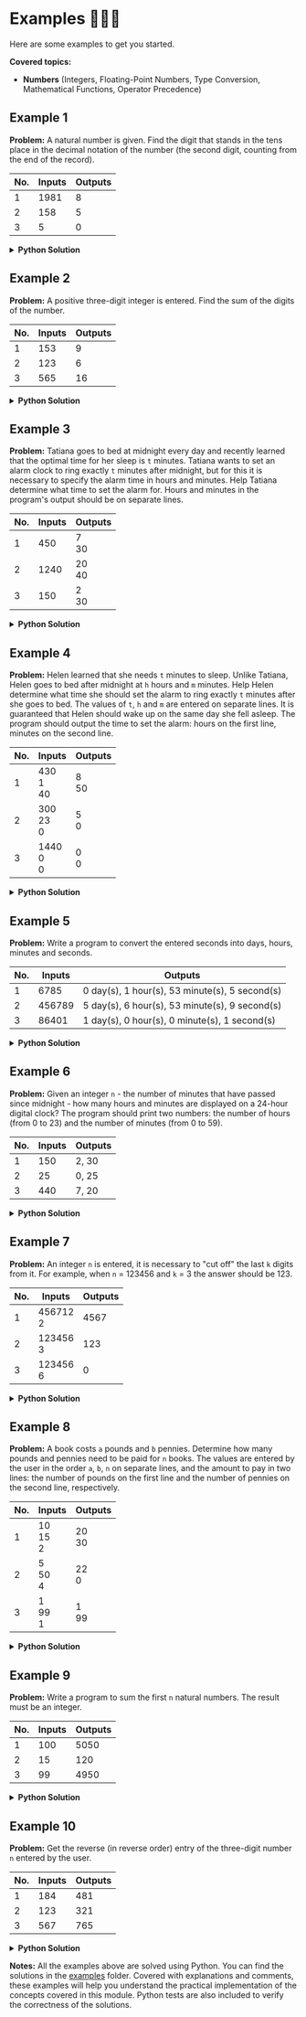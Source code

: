 # Examples 👨🏼‍💻

Here are some examples to get you started.

**Covered topics:** 
- **Numbers** (Integers, Floating-Point Numbers, Type Conversion, Mathematical Functions, Operator Precedence)

## Example 1
**Problem:** A natural number is given. Find the digit that stands in the tens place in the decimal notation of the number (the second digit, counting from the end of the record).
 

| No. | Inputs | Outputs |
| --- | ------ | ------- |
| 1   | 1981   | 8       |
| 2   | 158    | 5       |
| 3   | 5      | 0       |

<details close>
<summary><b>Python Solution</b></summary>

```python
# Read the input number from the user
number = int(input("Enter a natural number: "))

# Get ten place digit using integer division and modulo
tens_place = (number // 10) % 10
hundreds_place = (number // 100) % 10

# Print the result using f-string
print(f"The tens place digit of {number} is {tens_place}")
print(f"The hundreds place digit of {number} is {hundreds_place}")

```
</details>

## Example 2

**Problem:** A positive three-digit integer is entered. Find the sum of the digits of the number.

| No. | Inputs | Outputs |
| --- | ------ | ------- |
| 1   | 153    | 9       |
| 2   | 123    | 6       |
| 3   | 565    | 16      |

<details close>
<summary><b>Python Solution</b></summary>

```python
# Read the input number from the user
number = int(input("Enter a three-digit number: "))

# Extract each digit
hundreds = number // 100

# -- Explanation --
# To extract the first digit in a number you need to divide by 10^(n-1) 
# where n is the number of digits in the number

tens = (number // 10) % 10
ones = number % 10

# Calculate the sum of the digits
sum_of_digits = hundreds + tens + ones

# Print the result using f-string
print(f"The sum of the digits of {number} is {sum_of_digits}")

```
</details>


## Example 3

**Problem:** Tatiana goes to bed at midnight every day and recently learned that the optimal time for her sleep is `t` minutes. Tatiana wants to set an alarm clock to ring exactly `t` minutes after midnight, but for this it is necessary to specify the alarm time in hours and minutes. Help Tatiana determine what time to set the alarm for. Hours and minutes in the program's output should be on separate lines.

| No. | Inputs | Outputs |
| --- | ------ | ------- |
| 1   | 450    | 7<br>30   |
| 2   | 1240   | 20<br>40  |
| 3   | 150    | 2<br>30   |

<details close>
<summary><b>Python Solution</b></summary>

```python
# Read the input number from the user
t = int(input("Enter the number of minutes after midnight: "))

# Calculate the hours and minutes
hours = t // 60
minutes = t % 60

# Print the result using f-string
print(f"{hours}\n{minutes}")

```
</details>


## Example 4

**Problem:** Helen learned that she needs `t` minutes to sleep. Unlike Tatiana, Helen goes to bed after midnight at `h` hours and `m` minutes. Help Helen determine what time she should set the alarm to ring exactly `t` minutes after she goes to bed. The values of `t`, `h` and `m` are entered on separate lines. It is guaranteed that Helen should wake up on the same day she fell asleep. The program should output the time to set the alarm: hours on the first line, minutes on the second line.

| No. | Inputs     | Outputs |
| --- | ---------- | ------- |
| 1   | 430<br>1<br>40 | 8<br>50   |
| 2   | 300<br>23<br>0 | 5<br>0    |
| 3   | 1440<br>0<br>0 | 0<br>0    |

<details close>
<summary><b>Python Solution</b></summary>

```python
# Read the input numbers from the user
t = int(input("Enter the number of minutes Helen needs to sleep: "))
h = int(input("Enter the hour Helen goes to bed: "))
m = int(input("Enter the minute Helen goes to bed: "))

# Calculate the total minutes from midnight when Helen should wake up
total_minutes = h * 60 + m + t

# Convert the total minutes to hours and minutes
wake_up_hour = (total_minutes // 60) % 24
wake_up_minute = total_minutes % 60

# Print the hours and minutes on separate lines
print(wake_up_hour)
print(wake_up_minute)

```
</details>


## Example 5

**Problem:** Write a program to convert the entered seconds into days, hours, minutes and seconds.

| No. | Inputs | Outputs |
| --- | ------ | ------- |
| 1   | 6785   | 0 day(s), 1 hour(s), 53 minute(s), 5 second(s) |
| 2   | 456789 | 5 day(s), 6 hour(s), 53 minute(s), 9 second(s) |
| 3   | 86401  | 1 day(s), 0 hour(s), 0 minute(s), 1 second(s)  |

<details close>
<summary><b>Python Solution</b></summary>

```python
# Define constants for the number of seconds in a day, hour, and minute
SECONDS_IN_A_DAY = 24 * 60 * 60
SECONDS_IN_AN_HOUR = 60 * 60
SECONDS_IN_A_MINUTE = 60

# Read the input number from the user
s = int(input("Enter the number of seconds: "))

# Calculate the number of days
days = s // SECONDS_IN_A_DAY
s %= SECONDS_IN_A_DAY

# Calculate the number of hours
hours = s // SECONDS_IN_AN_HOUR
s %= SECONDS_IN_AN_HOUR

# Calculate the number of minutes
minutes = s // SECONDS_IN_A_MINUTE
s %= SECONDS_IN_A_MINUTE

# The remaining seconds
seconds = s

# Print the result
print(f"{days} day(s), {hours} hour(s), {minutes} minute(s), {seconds} second(s)")

```
</details>


## Example 6

**Problem:** Given an integer `n` - the number of minutes that have passed since midnight - how many hours and minutes are displayed on a 24-hour digital clock? The program should print two numbers: the number of hours (from 0 to 23) and the number of minutes (from 0 to 59).

| No. | Inputs | Outputs |
| --- | ------ | ------- |
| 1   | 150    | 2, 30   |
| 2   | 25     | 0, 25   |
| 3   | 440    | 7, 20   |

<details close>
<summary><b>Python Solution</b></summary>

```python
# Define constants for the number of minutes in an hour and the number of hours in a day
MINUTES_IN_AN_HOUR = 60
HOURS_IN_A_DAY = 24

# Read the input number from the user
n = int(input("Enter the number of minutes that have passed since midnight: "))

# Calculate the number of hours
hours = (n // MINUTES_IN_AN_HOUR) % HOURS_IN_A_DAY

# Calculate the number of minutes
minutes = n % MINUTES_IN_AN_HOUR

# Print the result
print(f"{hours}, {minutes}")

```
</details>


## Example 7

**Problem:** An integer `n` is entered, it is necessary to "cut off" the last `k` digits from it. For example, when `n` = 123456 and `k` = 3 the answer should be 123.

| No. | Inputs     | Outputs |
| --- | ---------- | ------- |
| 1   | 456712<br>2 | 4567 |
| 2   | 123456<br>3 | 123  |
| 3   | 123456<br>6 | 0    |

<details close>
<summary><b>Python Solution</b></summary>

```python
# Read the input numbers from the user
n = int(input("Enter the integer: "))
k = int(input("Enter the number of digits to cut off: "))

# Calculate the divisor
divisor = 10**k

# Calculate the result
result = n // divisor

# Print the result
print(result)

```
</details>


## Example 8

**Problem:** A book costs `a` pounds and `b` pennies. Determine how many pounds and pennies need to be paid for `n` books. The values are entered by the user in the order `a`, `b`, `n` on separate lines, and the amount to pay in two lines: the number of pounds on the first line and the number of pennies on the second line, respectively.

| No. | Inputs     | Outputs |
| --- | ---------- | ------- |
| 1   | 10<br>15<br>2 | 20<br>30 |
| 2   | 5<br>50<br>4  | 22<br>0  |
| 3   | 1<br>99<br>1  | 1<br>99  |

<details close>
<summary><b>Python Solution</b></summary>

```python
# Read the input numbers from the user
a = int(input("Enter the cost of a book in pounds: "))
b = int(input("Enter the cost of a book in pennies: "))
n = int(input("Enter the number of books: "))

# Calculate the total cost in pennies
total_cost_in_pennies = (a * 100 + b) * n

# Calculate the number of pounds to be paid
pounds = total_cost_in_pennies // 100

# Calculate the number of pennies to be paid
pennies = total_cost_in_pennies % 100

# Print the number of pounds and pennies to be paid
print(pounds)
print(pennies)

```
</details>


## Example 9

**Problem:** Write a program to sum the first `n` natural numbers. The result must be an integer.

| No. | Inputs | Outputs |
| --- | ------ | ------- |
| 1   | 100 | 5050 |
| 2   | 15  | 120  |
| 3   | 99  | 4950 |

<details close>
<summary><b>Python Solution</b></summary>

```python
# Read the input number from the user
n = int(input("Enter the number of natural numbers to sum: "))

# Calculate the sum of the first n natural numbers
sum_of_numbers = n * (n + 1) // 2

# Print the result
print(sum_of_numbers)

```
</details>


## Example 10

**Problem:** Get the reverse (in reverse order) entry of the three-digit number `n` entered by the user.

| No. | Inputs | Outputs |
| --- | ------ | ------- |
| 1   | 184 | 481 |
| 2   | 123 | 321 |
| 3   | 567 | 765 |

<details close>
<summary><b>Python Solution</b></summary>

```python
# Read the input number from the user
n = int(input("Enter a three-digit number: "))

# Extract the hundreds, tens, and units digits
hundreds = n // 100
tens = (n // 10) % 10
units = n % 10

# Construct the reversed number
reversed_n = units * 100 + tens * 10 + hundreds

# Print the result
print(reversed_n)

```
</details>


**Notes:** All the examples above are solved using Python. You can find the solutions in the [examples](./examples) folder. Covered with explanations and comments, these examples will help you understand the practical implementation of the concepts covered in this module. Python tests are also included to verify the correctness of the solutions.
